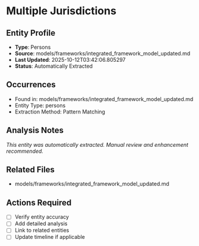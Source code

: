 # Multiple Jurisdictions

## Entity Profile
- **Type**: Persons
- **Source**: models/frameworks/integrated_framework_model_updated.md
- **Last Updated**: 2025-10-12T03:42:06.805297
- **Status**: Automatically Extracted

## Occurrences
- Found in: models/frameworks/integrated_framework_model_updated.md
- Entity Type: persons
- Extraction Method: Pattern Matching

## Analysis Notes
*This entity was automatically extracted. Manual review and enhancement recommended.*

## Related Files
- models/frameworks/integrated_framework_model_updated.md

## Actions Required
- [ ] Verify entity accuracy
- [ ] Add detailed analysis
- [ ] Link to related entities
- [ ] Update timeline if applicable
